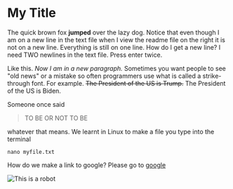 # My Title

The quick brown fox **jumped** over the lazy dog.
Notice that even though I am on a new
line in the text file when I view the readme file
on the right it is not on a new line.
Everything is still on one line. How do I get a
new line? I need TWO newlines in the text file.
Press enter twice.

Like this. *Now I am in a new paragraph.* Sometimes
you want people to see "old news" or a mistake so
often programmers use what is called a strike-
through font. For example. ~~The President of the US
is Trump.~~ The President of the US is Biden.

Someone once said
> TO BE OR NOT TO BE

whatever that means. We learnt in Linux to make 
a file you type into the terminal
```
nano myfile.txt
```
How do we make a link to google?
Please go to [google](https://www.google.com/)

![This is a robot](https://cdn.pixabay.com/photo/2012/11/28/09/08/mars-67522_960_720.jpg)

